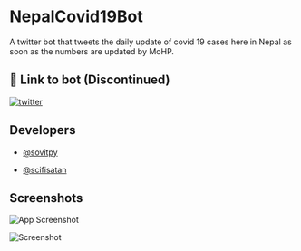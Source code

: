 
# NepalCovid19Bot

A twitter bot that tweets the daily update of covid 19 cases here in Nepal as soon as the numbers are updated by MoHP.



## 🔗 Link to bot (Discontinued)
[![twitter](https://img.shields.io/badge/twitter-1DA1F2?style=for-the-badge&logo=twitter&logoColor=white)](https://twitter.com/NepalCovid19Bot)


## Developers

- [@sovitpy](https://www.github.com/sovitpy)

- [@scifisatan](https://www.github.com/scifisatan)

## Screenshots

![App Screenshot](https://i.imgur.com/IaY10OS.png)

![Screenshot](https://i.imgur.com/H3vNC6Y.png)

